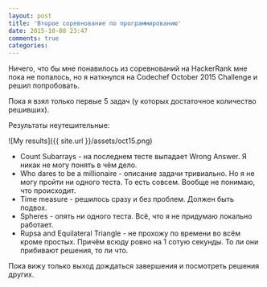 ```yaml
---
layout: post
title: 'Второе соревнование по программированию'
date: 2015-10-08 23:47
comments: true
categories: 
---
```


Ничего, что бы мне понавилось из соревнований на HackerRank мне пока не попалось, но я наткнулся на Codechef October 2015 Challenge и решил попробовать.

Пока я взял только первые 5 задач (у которых достаточное количество решивших).

Результаты неутешительные:

![My results]({{ site.url }}/assets/oct15.png)

  - Count Subarrays - на последнем тесте выпадает Wrong Answer. Я никак не могу понять в чём дело.
  - Who dares to be a millionaire - описание задачи тривиально. Но я не могу пройти ни одного теста. То есть совсем. Вообще не понимаю, что происходит.
  - Time measure - решилось сразу и без проблем. Должен быть подвох.
  - Spheres - опять ни одного теста. Всё, что я не придумаю локально работает.
  - Rupsa and Equilateral Triangle - не прохожу по времени во всём кроме простых. Причём всюду ровно на 1 сотую секунды. То ли они прибивают решения, то ли что.

Пока вижу только выход дождаться завершения и посмотреть решения других.